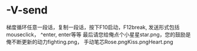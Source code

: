 # -V-send
梯度循环任意一段话，复制一段话，按下F10启动，F12break, 发送形式包括mouseclick， ^enter, enter等等 
最后请您给俺点个小星星star.png，您的鼓励是俺不断更新的动力fighting.png， 手动笔芯Rose.pngKiss.pngHeart.png
